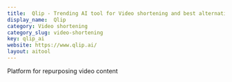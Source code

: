```yaml
---
title:  Qlip - Trending AI tool for Video shortening and best alternatives
display_name:  Qlip
category: Video shortening
category_slug: video-shortening
key: qlip_ai
website: https://www.qlip.ai/
layout: aitool
---
```


Platform for repurposing video content

